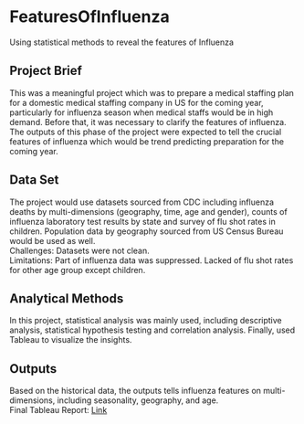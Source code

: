# FeaturesOfInfluenza
Using statistical methods to reveal the features of Influenza

## Project Brief
This was a meaningful project which was to prepare a medical staffing plan for a domestic medical staffing company in US for the coming year, particularly for influenza season when medical staffs would be in high demand. Before that, it was necessary to clarify the features of influenza. The outputs of this phase of the project were expected to tell the crucial features of influenza which would be trend predicting preparation for the coming year.

## Data Set
The project would use datasets sourced from CDC including influenza deaths by multi-dimensions (geography, time, age and gender), counts of influenza laboratory test results by state and survey of flu shot rates in children. Population data by geography sourced from US Census Bureau would be used as well.  
Challenges: Datasets were not clean.  
Limitations: Part of influenza data was suppressed. Lacked of flu shot rates for other age group except children.

## Analytical Methods
In this project, statistical analysis was mainly used, including descriptive analysis, statistical hypothesis testing and correlation analysis. Finally, used Tableau to visualize the insights.

## Outputs
Based on the historical data, the outputs tells influenza features on multi-dimensions, including seasonality, geography, and age.  
Final Tableau Report: [Link](https://public.tableau.com/app/profile/elva7348/viz/PrepareStaffingNeedsforFluSeason/PrepareStaffingNeedsforFluSeason?publish=yes)
